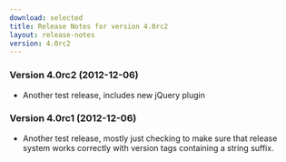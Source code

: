 ```yaml
---
download: selected
title: Release Notes for version 4.0rc2
layout: release-notes
version: 4.0rc2
---
```


### Version 4.0rc2 (2012-12-06)

* Another test release, includes new jQuery plugin

### Version 4.0rc1 (2012-12-06)

* Another test release, mostly just checking to make sure that release system
  works correctly with version tags containing a string suffix.
